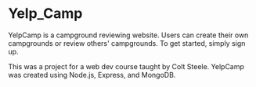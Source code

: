 # Yelp_Camp
YelpCamp is a campground reviewing website. Users can create their own campgrounds or review others' campgrounds. To get started, simply sign up.

This was a project for a web dev course taught by Colt Steele. YelpCamp was created using Node.js, Express, and MongoDB.
